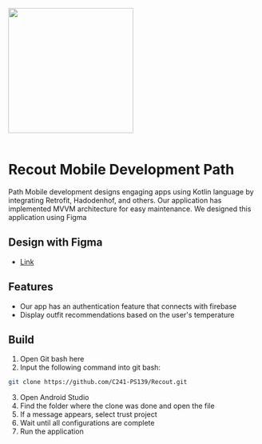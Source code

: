 <img src="https://github.com/C241-PS139/Recout-ML/blob/main/image/Logo%20Recout.jpg?raw=true" width="250" height="250"><br /><br />
# Recout Mobile Development Path

Path Mobile development designs engaging apps using Kotlin language by integrating Retrofit, Hadodenhof, and others. Our application has implemented MVVM architecture for easy maintenance. We designed this application using Figma

## Design with Figma
- [Link](https://www.figma.com/design/HKI8Vd0aAt8hIjIIbGIhtG/Untitled?node-id=5-13&t=dSgqoK40OzkJ4C6F-0)

## Features
- Our app has an authentication feature that connects with firebase
- Display outfit recommendations based on the user's temperature

## Build
1. Open Git bash here
2. Input the following command into git bash:
```bash
git clone https://github.com/C241-PS139/Recout.git
```
3. Open Android Studio
4. Find the folder where the clone was done and open the file
5. If a message appears, select trust project
6. Wait until all configurations are complete
7. Run the application
